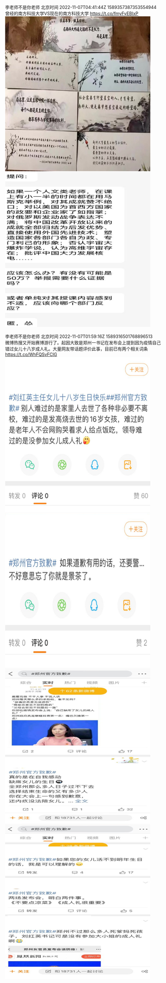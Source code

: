 李老师不是你老师 北京时间 2022-11-07T04:41:44Z 1589357387353554944<br>曾经的南方科技大学VS现在的南方科技大学 https://t.co/fmyFyEBIxP<br><img src='/temp/image/2022/o-Month-11/1589357387353554944_0.jpg' width='470' height='500'><img src='/temp/image/2022/o-Month-11/1589357387353554944_1.jpg' width='470' height='500'><br><br>李老师不是你老师 北京时间 2022-11-07T01:59:16Z 1589316501768896513<br>微博热搜又开始赛博游行了。起因大致是郑州一书记在发布会上提到因为疫情自己错过女儿十八岁成人礼。大量网友带话题评价此事，目前已有两个相关词条 https://t.co/WhFQSvFClG<br><img src='/temp/image/2022/o-Month-11/1589316501768896513_0.jpg' width='470' height='500'><img src='/temp/image/2022/o-Month-11/1589316501768896513_1.jpg' width='470' height='500'><img src='/temp/image/2022/o-Month-11/1589316501768896513_2.jpg' width='470' height='500'><img src='/temp/image/2022/o-Month-11/1589316501768896513_3.jpg' width='470' height='500'><br><br>